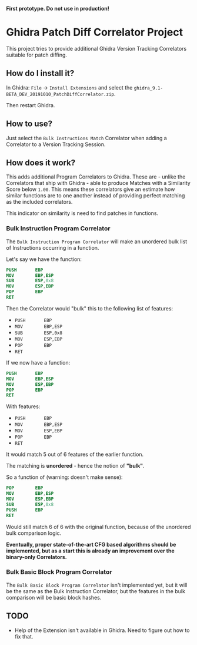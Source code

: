 **First prototype. Do not use in production!**

# Ghidra Patch Diff Correlator Project

This project tries to provide additional Ghidra Version Tracking Correlators suitable for patch diffing.

## How do I install it?

In Ghidra: `File` -> `Install Extensions` and select the `ghidra_9.1-BETA_DEV_20191010_PatchDiffCorrelator.zip`.

Then restart Ghidra.

## How to use?

Just select the `Bulk Instructions Match` Correlator when adding a Correlator to a Version Tracking Session.

## How does it work?

This adds additional Program Correlators to Ghidra. These are - unlike the
Correlators that ship with Ghidra - able to produce Matches with a Similarity Score
below `1.00`. This means these correlators give an estimate how similar functions
are to one another instead of providing perfect matching as the included correlators.

This indicator on similarity is need to find patches in functions.

### Bulk Instruction Program Correlator

The `Bulk Instruction Program Correlator` will make an unordered bulk list of Instructions
occurring in a function.

Let's say we have the function:

```nasm
PUSH       EBP
MOV        EBP,ESP
SUB        ESP,0x8
MOV        ESP,EBP
POP        EBP
RET
```

Then the Correlator would "bulk" this to the following list of features:

- `PUSH       EBP`
- `MOV        EBP,ESP`
- `SUB        ESP,0x8`
- `MOV        ESP,EBP`
- `POP        EBP`
- `RET`

If we now have a function:

```nasm
PUSH       EBP
MOV        EBP,ESP
MOV        ESP,EBP
POP        EBP
RET
```

With features:

- `PUSH       EBP`
- `MOV        EBP,ESP`
- `MOV        ESP,EBP`
- `POP        EBP`
- `RET`

It would match 5 out of 6 features of the earlier function.

The matching is **unordered** - hence the notion of **"bulk"**.

So a function of (warning: doesn't make sense):

```nasm
POP        EBP
MOV        EBP,ESP
MOV        ESP,EBP
SUB        ESP,0x8
PUSH       EBP
RET
```

Would still match 6 of 6 with the original function, because of the unordered bulk
comparison logic.

**Eventually, proper state-of-the-art CFG based algorithms should be implemented, but as a
start this is already an improvement over the binary-only Correlators.**

### Bulk Basic Block Program Correlator

The `Bulk Basic Block Program Correlator` isn't implemented yet, but it will be
the same as the Bulk Instruction Correlator, but the features in the bulk comparison will be basic
block hashes.


## TODO

- Help of the Extension isn't available in Ghidra. Need to figure out how to fix that.


